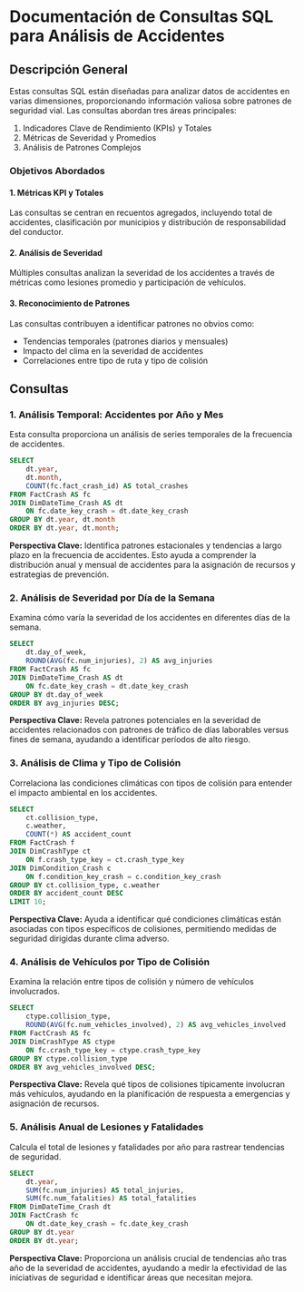 # Documentación de Consultas SQL para Análisis de Accidentes

## Descripción General

Estas consultas SQL están diseñadas para analizar datos de accidentes en varias dimensiones, proporcionando información valiosa sobre patrones de seguridad vial. Las consultas abordan tres áreas principales:

1. Indicadores Clave de Rendimiento (KPIs) y Totales
2. Métricas de Severidad y Promedios
3. Análisis de Patrones Complejos

### Objetivos Abordados

#### 1. Métricas KPI y Totales
Las consultas se centran en recuentos agregados, incluyendo total de accidentes, clasificación por municipios y distribución de responsabilidad del conductor.

#### 2. Análisis de Severidad
Múltiples consultas analizan la severidad de los accidentes a través de métricas como lesiones promedio y participación de vehículos.

#### 3. Reconocimiento de Patrones
Las consultas contribuyen a identificar patrones no obvios como:
- Tendencias temporales (patrones diarios y mensuales)
- Impacto del clima en la severidad de accidentes
- Correlaciones entre tipo de ruta y tipo de colisión

## Consultas

### 1. Análisis Temporal: Accidentes por Año y Mes

Esta consulta proporciona un análisis de series temporales de la frecuencia de accidentes.

```sql
SELECT 
    dt.year,
    dt.month,
    COUNT(fc.fact_crash_id) AS total_crashes
FROM FactCrash AS fc
JOIN DimDateTime_Crash AS dt 
    ON fc.date_key_crash = dt.date_key_crash
GROUP BY dt.year, dt.month
ORDER BY dt.year, dt.month;
```

**Perspectiva Clave:** Identifica patrones estacionales y tendencias a largo plazo en la frecuencia de accidentes. Esto ayuda a comprender la distribución anual y mensual de accidentes para la asignación de recursos y estrategias de prevención.

### 2. Análisis de Severidad por Día de la Semana

Examina cómo varía la severidad de los accidentes en diferentes días de la semana.

```sql
SELECT 
    dt.day_of_week,
    ROUND(AVG(fc.num_injuries), 2) AS avg_injuries
FROM FactCrash AS fc
JOIN DimDateTime_Crash AS dt
    ON fc.date_key_crash = dt.date_key_crash
GROUP BY dt.day_of_week
ORDER BY avg_injuries DESC;
```

**Perspectiva Clave:** Revela patrones potenciales en la severidad de accidentes relacionados con patrones de tráfico de días laborables versus fines de semana, ayudando a identificar períodos de alto riesgo.

### 3. Análisis de Clima y Tipo de Colisión

Correlaciona las condiciones climáticas con tipos de colisión para entender el impacto ambiental en los accidentes.

```sql
SELECT 
    ct.collision_type, 
    c.weather, 
    COUNT(*) AS accident_count
FROM FactCrash f
JOIN DimCrashType ct 
    ON f.crash_type_key = ct.crash_type_key
JOIN DimCondition_Crash c 
    ON f.condition_key_crash = c.condition_key_crash
GROUP BY ct.collision_type, c.weather
ORDER BY accident_count DESC
LIMIT 10;
```

**Perspectiva Clave:** Ayuda a identificar qué condiciones climáticas están asociadas con tipos específicos de colisiones, permitiendo medidas de seguridad dirigidas durante clima adverso.

### 4. Análisis de Vehículos por Tipo de Colisión

Examina la relación entre tipos de colisión y número de vehículos involucrados.

```sql
SELECT
    ctype.collision_type,
    ROUND(AVG(fc.num_vehicles_involved), 2) AS avg_vehicles_involved
FROM FactCrash AS fc
JOIN DimCrashType AS ctype 
    ON fc.crash_type_key = ctype.crash_type_key
GROUP BY ctype.collision_type
ORDER BY avg_vehicles_involved DESC;
```

**Perspectiva Clave:** Revela qué tipos de colisiones típicamente involucran más vehículos, ayudando en la planificación de respuesta a emergencias y asignación de recursos.

### 5. Análisis Anual de Lesiones y Fatalidades

Calcula el total de lesiones y fatalidades por año para rastrear tendencias de seguridad.

```sql
SELECT 
    dt.year, 
    SUM(fc.num_injuries) AS total_injuries, 
    SUM(fc.num_fatalities) AS total_fatalities
FROM DimDateTime_Crash dt
JOIN FactCrash fc 
    ON dt.date_key_crash = fc.date_key_crash
GROUP BY dt.year
ORDER BY dt.year;
```

**Perspectiva Clave:** Proporciona un análisis crucial de tendencias año tras año de la severidad de accidentes, ayudando a medir la efectividad de las iniciativas de seguridad e identificar áreas que necesitan mejora.

